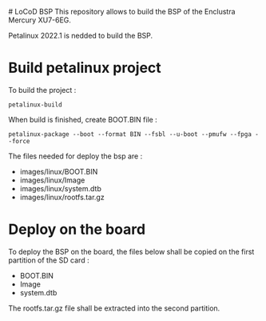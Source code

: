 # LoCoD BSP
This repository allows to build the BSP of the Enclustra Mercury XU7-6EG.

Petalinux 2022.1 is nedded to build the BSP.

# Build petalinux project

To build the project :

    petalinux-build

When build is finished, create BOOT.BIN file :

    petalinux-package --boot --format BIN --fsbl --u-boot --pmufw --fpga --force

The files needed for deploy the bsp are :

* images/linux/BOOT.BIN
* images/linux/Image
* images/linux/system.dtb
* images/linux/rootfs.tar.gz

# Deploy on the board
To deploy the BSP on the board, the files below shall be copied on the first partition of the SD card :
* BOOT.BIN
* Image
* system.dtb

The rootfs.tar.gz file shall be extracted into the second partition.
